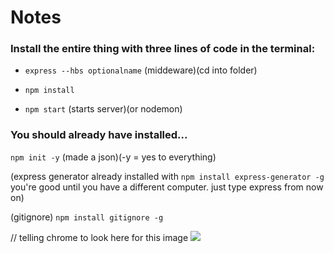 # Notes

### Install the entire thing with three lines of code in the terminal:

* `express --hbs optionalname` (middeware)(cd into folder)

* `npm install`

* `npm start` (starts server)(or nodemon)


### You should already have installed...

`npm init -y` (made a json)(-y = yes to everything)

(express generator already installed with
`npm install express-generator -g` you're good until you have a different computer. just type express from now on)

(gitignore)
`npm install gitignore -g`

// telling chrome to look here for this image
<img src="/images/chin.jpg">